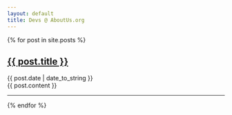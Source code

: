 ```yaml
---
layout: default
title: Devs @ AboutUs.org
---
```


<div class="posts">
{% for post in site.posts %}
  <div class='post'>
    <h2 class='short title'>
      <a href="{{ post.url }}">{{ post.title }}</a>
    </h2>
    <div class='short location'>{{ post.date | date_to_string }}</div>
    <div class='long description'>{{ post.content }}</div>
    <hr>
  </div>
{% endfor %}
</div>
